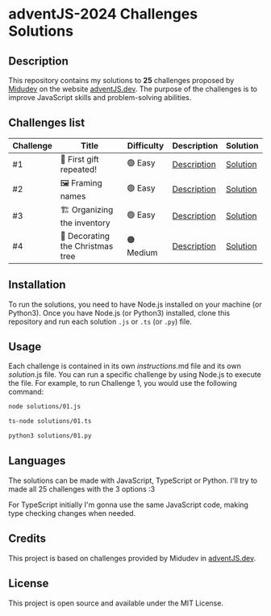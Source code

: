 # adventJS-2024 Challenges Solutions

## Description

This repository contains my solutions to **25** challenges proposed by [Midudev](https://x.com/midudev) on the website [adventJS.dev](https://adventjs.dev). The purpose of the challenges is to improve JavaScript skills and problem-solving abilities.

## Challenges list

| Challenge | Title                            | Difficulty | Description                     | Solution                    |
| --------- | -------------------------------- | ---------- | ------------------------------- | --------------------------- |
| #1        | 🎁 First gift repeated!          | 🟢 Easy    | [Description](challenges/01.md) | [Solution](solutions/01.js) |
| #2        | 🖼️ Framing names                 | 🟢 Easy    | [Description](challenges/02.md) | [Solution](solutions/02.js) |
| #3        | 🏗️ Organizing the inventory      | 🟢 Easy    | [Description](challenges/03.md) | [Solution](solutions/03.js) |
| #4        | 🎄 Decorating the Christmas tree | 🟠 Medium  | [Description](challenges/04.md) | [Solution](solutions/04.js) |

## Installation

To run the solutions, you need to have Node.js installed on your machine (or Python3). Once you have Node.js (or Python3) installed, clone this repository and run each solution `.js` or `.ts` (or `.py`) file.

## Usage

Each challenge is contained in its own _instructions_.md file and its own _solution_.js file. You can run a specific challenge by using Node.js to execute the file. For example, to run Challenge 1, you would use the following command:

```bash
node solutions/01.js
```

```bash
ts-node solutions/01.ts
```

```bash
python3 solutions/01.py
```

## Languages

The solutions can be made with JavaScript, TypeScript or Python. I'll try to made all 25 challenges with the 3 options :3

For TypeScript initially I'm gonna use the same JavaScript code, making type checking changes when needed.

## Credits

This project is based on challenges provided by Midudev in [adventJS.dev](https://adventjs.dev).

## License

This project is open source and available under the MIT License.
